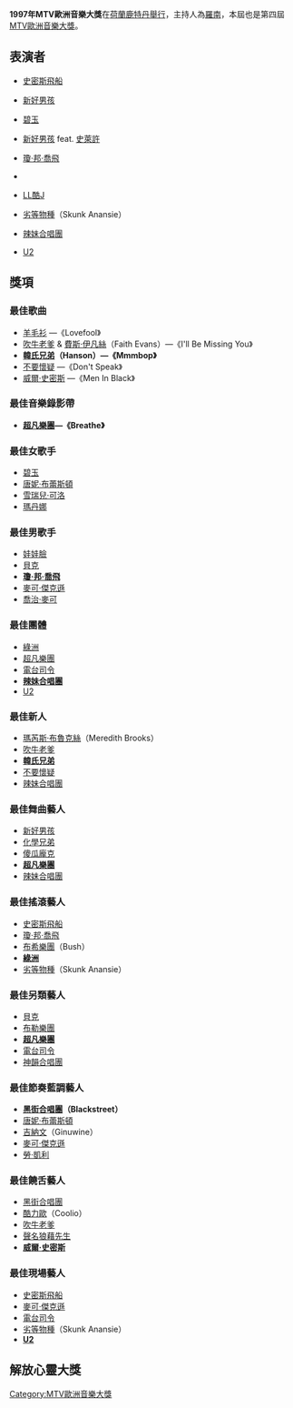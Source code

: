 **1997年MTV歐洲音樂大獎**在[荷蘭](../Page/荷蘭.md "wikilink")[鹿特丹舉行](../Page/鹿特丹.md "wikilink")，主持人為[羅南](../Page/羅南·基廷.md "wikilink")，本屆也是第四屆[MTV歐洲音樂大獎](../Page/MTV歐洲音樂大獎.md "wikilink")。

## 表演者

  - [史密斯飛船](../Page/史密斯飛船.md "wikilink")

  - [新好男孩](../Page/新好男孩.md "wikilink")

  - [碧玉](../Page/碧玉_\(歌手\).md "wikilink")

  - [新好男孩](../Page/新好男孩.md "wikilink") feat.
    [史萊許](../Page/史萊許.md "wikilink")

  - [瓊·邦·喬飛](../Page/瓊·邦·喬飛.md "wikilink")

  -
  - [LL酷J](../Page/LL_Cool_J.md "wikilink")

  - [劣等物種](../Page/劣等物種.md "wikilink")（Skunk Anansie）

  - [辣妹合唱團](../Page/辣妹合唱團.md "wikilink")

  - [U2](../Page/U2.md "wikilink")

## 獎項

### 最佳歌曲

  - [羊毛衫](../Page/羊毛衫樂隊.md "wikilink") —《Lovefool》
  - [吹牛老爹](../Page/吹牛老爹.md "wikilink") &
    [費斯·伊凡絲](../Page/費斯·伊凡絲.md "wikilink")（Faith
    Evans）—《I'll Be Missing You》
  - **[韓氏兄弟](../Page/韓氏兄弟.md "wikilink")（Hanson）—《Mmmbop》**
  - [不要懷疑](../Page/不要懷疑.md "wikilink") —《Don't Speak》
  - [威爾·史密斯](../Page/威爾·史密斯.md "wikilink") —《Men In Black》

### 最佳音樂錄影帶

  - **[超凡樂團](../Page/超凡樂團.md "wikilink")—《Breathe》**

### 最佳女歌手

  - [碧玉](../Page/碧玉_\(歌手\).md "wikilink")
  - [唐妮·布蕾斯頓](../Page/唐妮·布蕾斯頓.md "wikilink")
  - [雪瑞兒·可洛](../Page/雪瑞兒·可洛.md "wikilink")
  - [瑪丹娜](../Page/瑪丹娜.md "wikilink")

### 最佳男歌手

  - [娃娃臉](../Page/娃娃臉_\(藝人\).md "wikilink")
  - [貝克](../Page/貝克_\(歌手\).md "wikilink")
  - **[瓊·邦·喬飛](../Page/瓊·邦·喬飛.md "wikilink")**
  - [麥可·傑克遜](../Page/麥可·傑克遜.md "wikilink")
  - [喬治·麥可](../Page/喬治·麥可.md "wikilink")

### 最佳團體

  - [綠洲](../Page/綠洲_\(樂團\).md "wikilink")
  - [超凡樂團](../Page/超凡樂團.md "wikilink")
  - [電台司令](../Page/電台司令.md "wikilink")
  - **[辣妹合唱團](../Page/辣妹合唱團.md "wikilink")**
  - [U2](../Page/U2.md "wikilink")

### 最佳新人

  - [瑪芮斯·布魯克絲](../Page/瑪芮斯·布魯克絲.md "wikilink")（Meredith Brooks）
  - [吹牛老爹](../Page/吹牛老爹.md "wikilink")
  - **[韓氏兄弟](../Page/韓氏兄弟.md "wikilink")**
  - [不要懷疑](../Page/不要懷疑.md "wikilink")
  - [辣妹合唱團](../Page/辣妹合唱團.md "wikilink")

### 最佳舞曲藝人

  - [新好男孩](../Page/新好男孩.md "wikilink")
  - [化學兄弟](../Page/化學兄弟.md "wikilink")
  - [傻瓜龐克](../Page/傻瓜龐克.md "wikilink")
  - **[超凡樂團](../Page/超凡樂團.md "wikilink")**
  - [辣妹合唱團](../Page/辣妹合唱團.md "wikilink")

### 最佳搖滾藝人

  - [史密斯飛船](../Page/史密斯飛船.md "wikilink")
  - [瓊·邦·喬飛](../Page/瓊·邦·喬飛.md "wikilink")
  - [布希樂團](../Page/布希樂團.md "wikilink")（Bush）
  - **[綠洲](../Page/綠洲_\(樂團\).md "wikilink")**
  - [劣等物種](../Page/劣等物種.md "wikilink")（Skunk Anansie）

### 最佳另類藝人

  - [貝克](../Page/貝克_\(歌手\).md "wikilink")
  - [布勒樂團](../Page/布勒樂團.md "wikilink")
  - **[超凡樂團](../Page/超凡樂團.md "wikilink")**
  - [電台司令](../Page/電台司令.md "wikilink")
  - [神韻合唱團](../Page/神韻合唱團.md "wikilink")

### 最佳節奏藍調藝人

  - **[黑街合唱團](../Page/黑街合唱團.md "wikilink")（Blackstreet）**
  - [唐妮·布蕾斯頓](../Page/唐妮·布蕾斯頓.md "wikilink")
  - [吉納文](../Page/吉納文.md "wikilink")（Ginuwine）
  - [麥可·傑克遜](../Page/麥可·傑克遜.md "wikilink")
  - [勞·凱利](../Page/勞·凱利.md "wikilink")

### 最佳饒舌藝人

  - [黑街合唱團](../Page/黑街合唱團.md "wikilink")
  - [酷力歐](../Page/酷力歐.md "wikilink")（Coolio）
  - [吹牛老爹](../Page/吹牛老爹.md "wikilink")
  - [聲名狼藉先生](../Page/聲名狼藉先生.md "wikilink")
  - **[威爾·史密斯](../Page/威爾·史密斯.md "wikilink")**

### 最佳現場藝人

  - [史密斯飛船](../Page/史密斯飛船.md "wikilink")
  - [麥可·傑克遜](../Page/麥可·傑克遜.md "wikilink")
  - [電台司令](../Page/電台司令.md "wikilink")
  - [劣等物種](../Page/劣等物種.md "wikilink")（Skunk Anansie）
  - **[U2](../Page/U2.md "wikilink")**

## 解放心靈大獎

[Category:MTV歐洲音樂大獎](https://zh.wikipedia.org/wiki/Category:MTV歐洲音樂大獎 "wikilink")